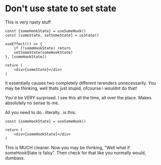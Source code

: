 # Don't use state to set state

This is very nasty stuff
```tsx
const {someHookState} = useSomeHook()
const [someState, setSomeState] = usState()

useEffect(() => {
	if (!someHookState) return
	setSomeState(someHookState)
}, [someHookState])

return (
	<div>{someState}</div>
)
```
It essentially causes two completely different rerenders unnecessarily. You may be thinking, well thats just stupid, ofcourse i wouldnt do that!  


You'd be VERY surprised. I see this all the time, all over the place. Makes absolutely no sense to me. 

All you need to do.. literally.. is this:
```tsx
const {someHookState} = useSomeHook()

return (
	<div>{someHookState}</div>
)
```

This is MUCH cleaner. Now you may be thinking, "Well what if someHookState is falsy". Then check for that like you normally would, dumbass.